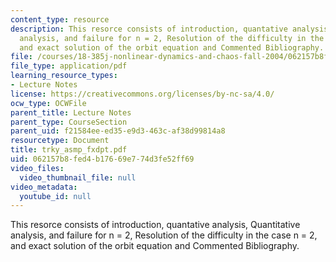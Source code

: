 ```yaml
---
content_type: resource
description: This resorce consists of introduction, quantative analysis, Quantitative
  analysis, and failure for n = 2, Resolution of the difficulty in the case n = 2,
  and exact solution of the orbit equation and Commented Bibliography.
file: /courses/18-385j-nonlinear-dynamics-and-chaos-fall-2004/062157b8fed4b17669e774d3fe52ff69_trky_asmp_fxdpt.pdf
file_type: application/pdf
learning_resource_types:
- Lecture Notes
license: https://creativecommons.org/licenses/by-nc-sa/4.0/
ocw_type: OCWFile
parent_title: Lecture Notes
parent_type: CourseSection
parent_uid: f21584ee-ed35-e9d3-463c-af38d99814a8
resourcetype: Document
title: trky_asmp_fxdpt.pdf
uid: 062157b8-fed4-b176-69e7-74d3fe52ff69
video_files:
  video_thumbnail_file: null
video_metadata:
  youtube_id: null
---
```

This resorce consists of introduction, quantative analysis, Quantitative analysis, and failure for n = 2, Resolution of the difficulty in the case n = 2, and exact solution of the orbit equation and Commented Bibliography.